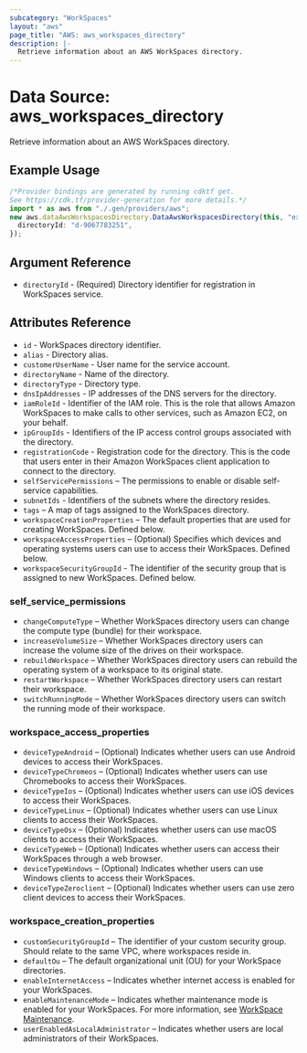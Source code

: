```yaml
---
subcategory: "WorkSpaces"
layout: "aws"
page_title: "AWS: aws_workspaces_directory"
description: |-
  Retrieve information about an AWS WorkSpaces directory.
---
```


# Data Source: aws\_workspaces\_directory

Retrieve information about an AWS WorkSpaces directory.

## Example Usage

```typescript
/*Provider bindings are generated by running cdktf get.
See https://cdk.tf/provider-generation for more details.*/
import * as aws from "./.gen/providers/aws";
new aws.dataAwsWorkspacesDirectory.DataAwsWorkspacesDirectory(this, "example", {
  directoryId: "d-9067783251",
});

```

## Argument Reference

* `directoryId` - (Required) Directory identifier for registration in WorkSpaces service.

## Attributes Reference

* `id` - WorkSpaces directory identifier.
* `alias` - Directory alias.
* `customerUserName` - User name for the service account.
* `directoryName` - Name of the directory.
* `directoryType` - Directory type.
* `dnsIpAddresses` - IP addresses of the DNS servers for the directory.
* `iamRoleId` - Identifier of the IAM role. This is the role that allows Amazon WorkSpaces to make calls to other services, such as Amazon EC2, on your behalf.
* `ipGroupIds` - Identifiers of the IP access control groups associated with the directory.
* `registrationCode` - Registration code for the directory. This is the code that users enter in their Amazon WorkSpaces client application to connect to the directory.
* `selfServicePermissions` – The permissions to enable or disable self-service capabilities.
* `subnetIds` - Identifiers of the subnets where the directory resides.
* `tags` – A map of tags assigned to the WorkSpaces directory.
* `workspaceCreationProperties` – The default properties that are used for creating WorkSpaces. Defined below.
* `workspaceAccessProperties` – (Optional) Specifies which devices and operating systems users can use to access their WorkSpaces. Defined below.
* `workspaceSecurityGroupId` - The identifier of the security group that is assigned to new WorkSpaces. Defined below.

### self\_service\_permissions

* `changeComputeType` – Whether WorkSpaces directory users can change the compute type (bundle) for their workspace.
* `increaseVolumeSize` – Whether WorkSpaces directory users can increase the volume size of the drives on their workspace.
* `rebuildWorkspace` – Whether WorkSpaces directory users can rebuild the operating system of a workspace to its original state.
* `restartWorkspace` – Whether WorkSpaces directory users can restart their workspace.
* `switchRunningMode` – Whether WorkSpaces directory users can switch the running mode of their workspace.

### workspace\_access\_properties

* `deviceTypeAndroid` – (Optional) Indicates whether users can use Android devices to access their WorkSpaces.
* `deviceTypeChromeos` – (Optional) Indicates whether users can use Chromebooks to access their WorkSpaces.
* `deviceTypeIos` – (Optional) Indicates whether users can use iOS devices to access their WorkSpaces.
* `deviceTypeLinux` – (Optional) Indicates whether users can use Linux clients to access their WorkSpaces.
* `deviceTypeOsx` – (Optional) Indicates whether users can use macOS clients to access their WorkSpaces.
* `deviceTypeWeb` – (Optional) Indicates whether users can access their WorkSpaces through a web browser.
* `deviceTypeWindows` – (Optional) Indicates whether users can use Windows clients to access their WorkSpaces.
* `deviceTypeZeroclient` – (Optional) Indicates whether users can use zero client devices to access their WorkSpaces.

### workspace\_creation\_properties

* `customSecurityGroupId` – The identifier of your custom security group. Should relate to the same VPC, where workspaces reside in.
* `defaultOu` – The default organizational unit (OU) for your WorkSpace directories.
* `enableInternetAccess` – Indicates whether internet access is enabled for your WorkSpaces.
* `enableMaintenanceMode` – Indicates whether maintenance mode is enabled for your WorkSpaces. For more information, see [WorkSpace Maintenance](https://docs.aws.amazon.com/workspaces/latest/adminguide/workspace-maintenance.html).
* `userEnabledAsLocalAdministrator` – Indicates whether users are local administrators of their WorkSpaces.
